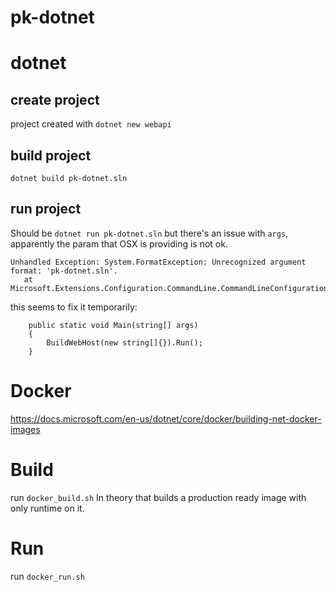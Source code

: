 # pk-dotnet

# dotnet

## create project
project created with `dotnet new webapi`

## build project
`dotnet build pk-dotnet.sln`

## run project
Should be `dotnet run pk-dotnet.sln` but there's an issue with `args`, apparently the param that OSX is providing is not ok.
```
Unhandled Exception: System.FormatException: Unrecognized argument format: 'pk-dotnet.sln'.
   at Microsoft.Extensions.Configuration.CommandLine.CommandLineConfigurationProvider.Load()
```
this seems to fix it temporarily:
```
    public static void Main(string[] args)
    {
        BuildWebHost(new string[]{}).Run();
    }
```

# Docker
https://docs.microsoft.com/en-us/dotnet/core/docker/building-net-docker-images

# Build
run `docker_build.sh`
In theory that builds a production ready image with only runtime on it.


# Run
run `docker_run.sh`